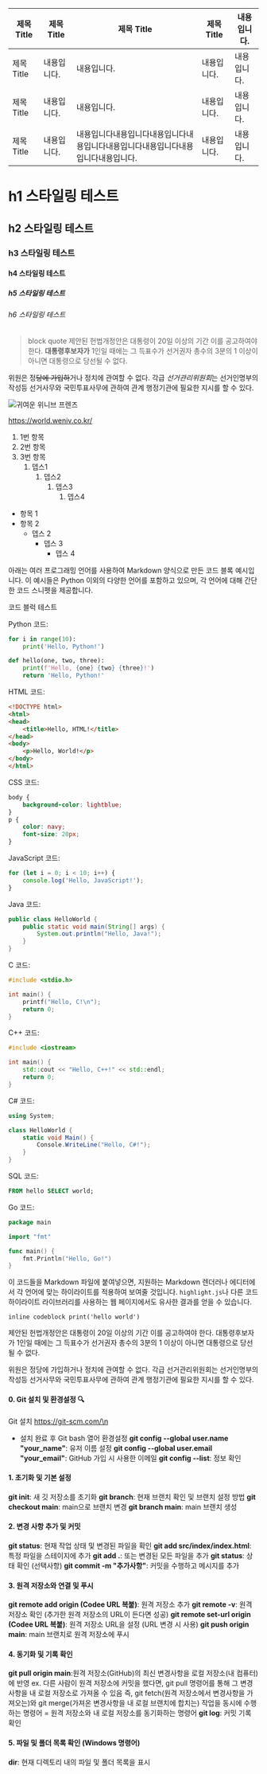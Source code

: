 | 제목 Title | 제목 Title  | 제목 Title                                                                        | 제목 Title  | 내용입니다. |
| ---------- | ----------- | --------------------------------------------------------------------------------- | ----------- | ----------- |
| 제목 Title | 내용입니다. | 내용입니다.                                                                       | 내용입니다. | 내용입니다. |
| 제목 Title | 내용입니다. | 내용입니다.                                                                       | 내용입니다. | 내용입니다. |
| 제목 Title | 내용입니다. | 내용입니다내용입니다내용입니다내용입니다내용입니다내용입니다내용입니다내용입니다. | 내용입니다. | 내용입니다. |

# h1 스타일링 테스트

## h2 스타일링 테스트

### h3 스타일링 테스트

#### h4 스타일링 테스트

##### h5 스타일링 테스트

###### h6 스타일링 테스트

> block quote
> 제안된 헌법개정안은 대통령이 20일 이상의 기간 이를 공고하여야 한다. **대통령후보자가** 1인일 때에는 그 득표수가 선거권자 총수의 3분의 1 이상이 아니면 대통령으로 당선될 수 없다.

위원은 정~~당에 가입하~~거나 정치에 관여할 수 없다. 각급 *선거관리위원회*는 선거인명부의 작성등 선거사무와 국민투표사무에 관하여 관계 행정기관에 필요한 지시를 할 수 있다.

![
 귀여운 위니브 프렌즈   
](https://cdn.inflearn.com/public/files/posts/8d4983fa-7dd4-4322-9a56-83df1c8d26bc/%EC%9C%84%EB%8B%88%EB%B8%8C%EC%A6%88.png)

https://world.weniv.co.kr/

1. 1번 항목
2. 2번 항목
3. 3번 항목
    1. 뎁스1
        1. 뎁스2
            1. 뎁스3
                1. 뎁스4

-   항목 1
-   항목 2
    -   뎁스 2
        -   뎁스 3
            -   뎁스 4

아래는 여러 프로그래밍 언어를 사용하여 Markdown 양식으로 만든 코드 블록 예시입니다. 이 예시들은 Python 이외의 다양한 언어를 포함하고 있으며, 각 언어에 대해 간단한 코드 스니펫을 제공합니다.

코드 블럭 테스트

Python 코드:
```python
for i in range(10):
    print('Hello, Python!')

def hello(one, two, three):
    print(f'Hello, {one} {two} {three}!')
    return 'Hello, Python!'
```

HTML 코드:
```html
<!DOCTYPE html>
<html>
<head>
    <title>Hello, HTML!</title>
</head>
<body>
    <p>Hello, World!</p>
</body>
</html>
```

CSS 코드:
```css
body {
    background-color: lightblue;
}
p {
    color: navy;
    font-size: 20px;
}
```

JavaScript 코드:
```javascript
for (let i = 0; i < 10; i++) {
    console.log('Hello, JavaScript!');
}
```

Java 코드:
```java
public class HelloWorld {
    public static void main(String[] args) {
        System.out.println("Hello, Java!");
    }
}
```

C 코드:
```c
#include <stdio.h>

int main() {
    printf("Hello, C!\n");
    return 0;
}
```

C++ 코드:
```cpp
#include <iostream>

int main() {
    std::cout << "Hello, C++!" << std::endl;
    return 0;
}
```

C# 코드:
```csharp
using System;

class HelloWorld {
    static void Main() {
        Console.WriteLine("Hello, C#!");
    }
}
```

SQL 코드:
```sql
FROM hello SELECT world;
```

Go 코드:
```go
package main

import "fmt"

func main() {
    fmt.Println("Hello, Go!")
}
```

이 코드들을 Markdown 파일에 붙여넣으면, 지원하는 Markdown 렌더러나 에디터에서 각 언어에 맞는 하이라이트를 적용하여 보여줄 것입니다. `highlight.js`나 다른 코드 하이라이트 라이브러리를 사용하는 웹 페이지에서도 유사한 결과를 얻을 수 있습니다.

`inline codeblock print('hello world')`

제안된 헌법개정안은 대통령이 20일 이상의 기간 이를 공고하여야 한다. 대통령후보자가 1인일 때에는 그 득표수가 선거권자 총수의 3분의 1 이상이 아니면 대통령으로 당선될 수 없다.

위원은 정당에 가입하거나 정치에 관여할 수 없다. 각급 선거관리위원회는 선거인명부의 작성등 선거사무와 국민투표사무에 관하여 관계 행정기관에 필요한 지시를 할 수 있다.




#### 0. Git 설치 및 환경설정 🔍
Git 설치 https://git-scm.com/\n
- 설치 완료 후 Git bash 열어 환경설정
**git config --global user.name "your_name"**: 유저 이름 설정
**git config --global user.email "your_email"**: GitHub 가입 시 사용한 이메일
**git config --list**: 정보 확인
#### 1. 초기화 및 기본 설정
**git init**: 새 깃 저장소를 초기화
**git branch**: 현재 브랜치 확인 및 브랜치 설정 방법
**git checkout main**: main으로 브랜치 변경
**git branch main**: main 브랜치 생성
#### 2. 변경 사항 추가 및 커밋
**git status**: 현재 작업 상태 및 변경된 파일을 확인
**git add src/index/index.html**: 특정 파일을 스테이지에 추가
**git add .**: 또는 변경된 모든 파일을 추가
**git status**: 상태 확인 (선택사항)
**git commit -m "추가사항"**: 커밋을 수행하고 메시지를 추가
#### 3. 원격 저장소와 연결 및 푸시
**git remote add origin (Codee URL 복붙)**: 원격 저장소 추가
**git remote -v**: 원격 저장소 확인 (추가한 원격 저장소의 URL이 든다면 성공)
**git remote set-url origin (Codee URL 복붙)**: 원격 저장소 URL을 설정 (URL 변경 시 사용)
**git push origin main**: main 브랜치로 원격 저장소에 푸시
#### 4. 동기화 및 기록 확인
**git pull origin main**:원격 저장소(GitHub)의 최신 변경사항을 로컬 저장소(내 컴퓨터)에 반영
ex. 다른 사람이 원격 저장소에 커밋을 했다면, git pull 명령어를 통해 그 변경사항을 내 로컬 저장소로 가져올 수 있음
즉, git fetch(원격 저장소에서 변경사항을 가져오는)와 git merge(가져온 변경사항을 내 로컬 브랜치에 합치는) 작업을 동시에 수행하는 명령어
= 원격 저장소와 내 로컬 저장소를 동기화하는 명령어
**git log**: 커밋 기록 확인
#### 5. 파일 및 폴더 목록 확인 (Windows 명령어)
**dir**: 현재 디렉토리 내의 파일 및 폴더 목록을 표시